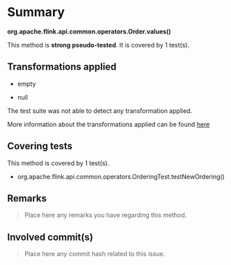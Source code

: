 # Summary
**org.apache.flink.api.common.operators.Order.values()**

This method is **strong pseudo-tested**.
It is covered by 1 test(s). 


## Transformations applied

- empty

- null


The test suite was not able to detect any transformation applied.

More information about the transformations applied can be found [here](https://github.com/STAMP-project/pitest-descartes)

## Covering tests
This method is covered by 1 test(s).
* org.apache.flink.api.common.operators.OrderingTest.testNewOrdering()


## Remarks
> Place here any remarks you have regarding this method.

## Involved commit(s)

> Place here any commit hash related to this issue.
